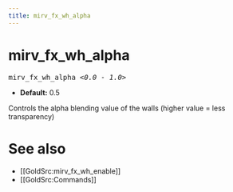 ```yaml
---
title: mirv_fx_wh_alpha
---
```


# mirv_fx_wh_alpha

<tt>mirv_fx_wh_alpha _&lt;0.0 - 1.0&gt;_</tt>
  
* **Default:** 0.5

Controls the alpha blending value of the walls (higher value = less  transparency)

# See also

* [[GoldSrc:mirv_fx_wh_enable]]
* [[GoldSrc:Commands]]
